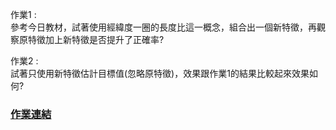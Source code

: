 

作業1 :   
參考今日教材，試著使用經緯度一圈的長度比這一概念，組合出一個新特徵，再觀察原特徵加上新特徵是否提升了正確率?  



作業2 :   
試著只使用新特徵估計目標值(忽略原特徵)，效果跟作業1的結果比較起來效果如何?  




### [作業連結](https://github.com/zizhu13791/2nd-ML100Days/blob/master/homework/Day_026_HW.ipynb)


